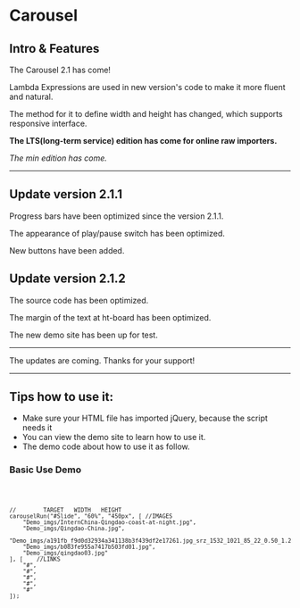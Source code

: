 # Carousel
<h2>Intro & Features</h2>
<p>The Carousel 2.1 has come!</p>
<p>Lambda Expressions are used in new version's code to make it more fluent and natural.</p>
<p>The method for it to define width and height has changed, which supports responsive interface.</p>
<p><b>The LTS(long-term service) edition has come for online raw importers.</b></p>
<p><i>The min edition has come.</i></p>
<hr>

<h2>Update version 2.1.1</h2>
<p>Progress bars have been optimized since the version 2.1.1.</p>
<p>The appearance of play/pause switch has been optimized.</p>
<p>New buttons have been added.</p>
<h2>Update version 2.1.2</h2>
<p>The source code has been optimized.</p>
<p>The margin of the text at ht-board has been optimized.</p>
<p>The new demo site has been up for test.</p>
<hr>
<p>The updates are coming. Thanks for your support!</p>
<hr>

<h2>Tips how to use it:</h2>
<ul>
  <li>Make sure your HTML file has imported jQuery, because the script needs it</li>
  <li>You can view the demo site to learn how to use it.</li>
  <li>The demo code about how to use it as follow.</li>
</ul>

<h3>Basic Use Demo</h3>
<code>

	//		  TARGET   WIDTH   HEIGHT
	carouselRun("#Slide", "60%", "450px", [	//IMAGES
		"Demo_imgs/InternChina-Qingdao-coast-at-night.jpg",
		"Demo_imgs/Qingdao-China.jpg",
		"Demo_imgs/a191fb_f9d0d32934a341138b3f439df2e17261.jpg_srz_1532_1021_85_22_0.50_1.20_0.jfif.jpg",
		"Demo_imgs/b083fe955a7417b503fd01.jpg",
		"Demo_imgs/qingdao03.jpg"
	], [	//LINKS
		"#",
		"#",
		"#",
		"#",
		"#"
	]);
</code>
